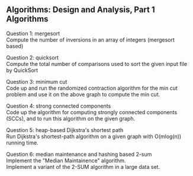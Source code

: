 Algorithms: Design and Analysis, Part 1 Algorithms 
-------------------------------------------------------
Question 1: mergesort<br/>
Compute the number of inversions in an array of integers (mergesort based)

Question 2: quicksort<br/>
Compute the total number of comparisons used to sort the given input file by QuickSort

Question 3: minimum cut<br/>
Code up and run the randomized contraction algorithm for the min cut problem and use it on the above graph to compute the min cut.

Question 4: strong connected components<br/>
Code up the algorithm for computing strongly connected components (SCCs), and to run this algorithm on the given graph. 

Question 5: heap-based Dijkstra's shortest path<br/>
Run Dijkstra's shortest-path algorithm on a given graph with O(mlog(n)) running time.

Question 6: median maintenance and hashing based 2-sum<br/>
Implement the "Median Maintainence" algorithm.<br/>
Implement a variant of the 2-SUM algorithm in a large data set.